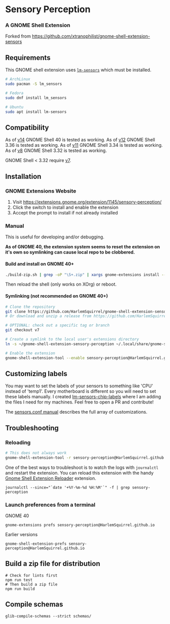 # Sensory Perception
### A GNOME Shell Extension

Forked from https://github.com/xtranophilist/gnome-shell-extension-sensors

## Requirements

This GNOME shell extension uses [`lm-sensors`](https://github.com/lm-sensors/lm-sensors) which must be installed.

```sh
# ArchLinux
sudo pacman -S lm_sensors

# Fedora
sudo dnf install lm_sensors

# Ubuntu
sudo apt install lm-sensors
```


## Compatibility

As of [v14](/releases/tag/v14) GNOME Shell 40 is tested as working.
As of [v12](/releases/tag/v12) GNOME Shell 3.36 is tested as working.
As of [v11](/releases/tag/v11) GNOME Shell 3.34 is tested as working.
As of [v8](/releases/tag/v8) GNOME Shell 3.32 is tested as working.

GNOME Shell < 3.32 require [v7](/releases/tag/v7).

## Installation

### GNOME Extensions Website

1. Visit https://extensions.gnome.org/extension/1145/sensory-perception/
2. Click the switch to install and enable the extension
3. Accept the prompt to install if not already installed

### Manual

This is useful for developing and/or debugging.

**As of GNOME 40, the extension system seems to reset the extension on it's own so symlinking can cause local repo to be clobbered.**

#### Build and install on GNOME 40+

```sh
./build-zip.sh | grep -oP "\S+.zip" | xargs gnome-extensions install --force
```

Then reload the shell (only works on XOrg) or reboot.

#### Symlinking (not recommended on GNOME 40+)

```sh
# Clone the repository
git clone https://github.com/HarlemSquirrel/gnome-shell-extension-sensory-perception.git
# Or download and unzip a release from https://github.com/HarlemSquirrel/gnome-shell-extension-sensory-perception/tags

# OPTIONAL: check out a specific tag or branch
git checkout v7

# Create a symlink to the local user's extensions directory
ln -s ~/gnome-shell-extension-sensory-perception ~/.local/share/gnome-shell/extensions/sensory-perception@HarlemSquirrel.github.io

# Enable the extension
gnome-shell-extension-tool --enable sensory-perception@HarlemSquirrel.github.io
```

## Customizing labels

You may want to set the labels of your sensors to something like 'CPU' instead of 'temp1'. Every motherboard is different so you will need to set these labels manually. I created [lm-sensors-chip-labels](https://github.com/HarlemSquirrel/lm-sensors-chip-labels) where I am adding the files I need for my machines. Feel free to open a PR and contribute!

The [sensors.conf manual](https://linux.die.net/man/5/sensors.conf) describes the full array of customizations.

## Troubleshooting

### Reloading

```sh
# This does not always work
gnome-shell-extension-tool -r sensory-perception@HarlemSquirrel.github.io
```

One of the best ways to troubleshoot is to watch the logs with `journalctl` and restart the extension. You can reload this extension with the handy [Gnome Shell Extension Reloader](https://extensions.gnome.org/extension/1137/gnome-shell-extension-reloader/) extension.

    journalctl --since="`date '+%Y-%m-%d %H:%M'`" -f | grep sensory-perception


### Launch preferences from a terminal

GNOME 40

    gnome-extensions prefs sensory-perception@HarlemSquirrel.github.io

Earlier versions

    gnome-shell-extension-prefs sensory-perception@HarlemSquirrel.github.io


## Build a zip file for distribution

    # Check for lints first
    npm run test
    # Then build a zip file
    npm run build

## Compile schemas

    glib-compile-schemas --strict schemas/
